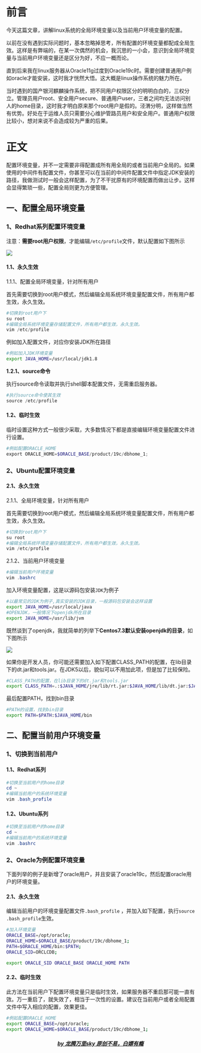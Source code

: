 # 前言

今天这篇文章，讲解linux系统的全局环境变量以及当前用户环境变量的配置。

以前在没有遇到实际问题时，基本忽略掉思考，所有配置的环境变量都配成全局生效。这样是有弊端的，在某一次偶然的机会，我沉思的一小会，意识到全局环境变量与当前用户环境变量还是区分为好，不应一概而论。

直到后来我在linux服务器从Oracle11g过度到Oracle19c时。需要创建普通用户例如oracle才能安装，这时我才恍然大悟。这大概是linux操作系统的魅力所在。

当时遇到的国产银河麒麟操作系统，把不同用户权限区分的明明白白的，三权分立。管理员用户root、安全用户secure、普通用户user，三者之间均无法访问别人的home目录，这时我才明白原来那个root用户是假的。泾渭分明，这样做当然有优势。好处在于运维人员只需要分心维护管路员用户和安全用户。普通用户权限比较小，想对来说不会造成较为严重的后果。



# 正文

配置环境变量，并不一定需要非得配置成所有用全局的或者当前用户全局的。如果使用的中间件有配置文件，你甚至可以在当前的中间件配置文件中指定JDK安装的路径，我做测试时一般会这样配置，为了不干扰原有的环境配置而做出让步。这样会显得繁琐一些，配置全局则更为方便管理。

## 一、配置全局环境变量

### 1、Redhat系列配置环境变量

注意：**需要root用户权限**，才能编辑`/etc/profile`文件，默认配置如下图所示

![](https://gitee.com/dywangk/img/raw/master/images/c7_etc_profile_proc.jpg)

#### 1.1、永久生效

1.1.1、配置全局环境变量，针对所有用户

首先需要切换到root用户模式，然后编辑全局系统环境变量配置文件，所有用户都生效，永久生效。

```powershell
#切换到root用户下
su root
#编辑全局系统环境变量存储配置文件，所有用户都生效，永久生效。
vim /etc/profile
```
例如加入配置文件，对应你安装JDK所在路径
```bash
#例如加入JDK环境变量
export JAVA_HOME=/usr/local/jdk1.8
```

**1.2.1、source命令**

执行source命令读取并执行shell脚本配置文件，无需重启服务器。

```powershell
#执行source命令使其生效
source /etc/profile
```


#### 1.2、临时生效

临时设置这种方式一般很少采取，大多数情况下都是直接编辑环境变量配置文件进行设置。

```powershell
#例如配置ORACLE_HOME
export ORACLE_HOME=$ORACLE_BASE/product/19c/dbhome_1;
```



### 2、Ubuntu配置环境变量

#### 2.1、永久生效

2.1.1、全局环境变量，针对所有用户

首先需要切换到root用户模式，然后编辑全局系统环境变量配置文件，所有用户都生效，永久生效。

```powershell
#切换到root用户下
su root
#编辑全局系统环境变量存储配置文件，所有用户都生效，永久生效。
vim /etc/profile
```

2.1.2、当前用户环境变量

```powershell
#编辑当前用户环境变量
vim .bashrc
```

加入环境变量配置，这是以源码包安装`JDK`为例子

```bash
#以最常见的JDK为例子,真实安装的JDK目录，一般源码包安装会这样设置
export JAVA_HOME=/usr/local/java
#OPENJDK，一般情况下openjdk所在目录
export JAVA_HOME=/usr/lib/jvm
```

既然谈到了openjdk，我就简单的列举下**Centos7.3默认安装openjdk的目录**，如下图所示

![](https://gitee.com/dywangk/img/raw/master/images/Centos7_OPENJDK.png)

如果你是开发人员，你可能还需要加入如下配置CLASS_PATH的配置，在lib目录下的dt.jar和tools.jar。在JDK5以后，貌似可以不用加此项，但是加了比较保险。

```bash
#CLASS_PATH的配置，在lib目录下的dt.jar和tools.jar
export CLASS_PATH=.:$JAVA_HOME/jre/lib/rt.jar:$JAVA_HOME/lib/dt.jar:$JAVA_HOME/lib/tools.jar
```

最后配置PATH，找到bin目录
```bash
#PATH的设置，找到bin目录
export PATH=$PATH:$JAVA_HOME/bin
```

## 二、配置当前用户环境变量

### 1、切换到当前用户

#### 1.1、Redhat系列

```powershell
#切换至当前用户的home目录
cd ~
#编辑当前用户的系统环境变量
vim .bash_profile 
```

#### 1.2、Ubuntu系列

```powershell
#切换至当前用户的home目录
cd ~
#编辑当前用户的系统环境变量
vim .bashrc
```


### 2、Oracle为例配置环境变量

下面列举的例子是新增了oracle用户，并且安装了oracle19c，然后配置oracle用户的环境变量。

#### 2.1、永久生效

编辑当前用户的环境变量配置文件`.bash_profile` ，并加入如下配置，执行`source .bash_profile`生效。

```bash
#加入环境变量
ORACLE_BASE=/opt/oracle;
ORACLE_HOME=$ORACLE_BASE/product/19c/dbhome_1;
PATH=$ORACLE_HOME/bin:$PATH;
ORACLE_SID=ORCLCDB;

export ORACLE_SID ORACLE_BASE ORACLE_HOME PATH
```



#### 2.2、临时生效

此方法在当前用户下配置环境变量只是临时生效，如果服务器不重启那可能一直有效。万一重启了，就失效了，相当于一次性的设置。建议在当前用户或者全局配置文件中写入相应的配置，效果更佳。

```bash
#例如配置ORACLE_HOME
export ORACLE_BASE=/opt/oracle;
export ORACLE_HOME=$ORACLE_BASE/product/19c/dbhome_1;
```

<H5 align=center><a href="https://blog.csdn.net/Tolove_dream">by 龙腾万里sky 原创不易，白嫖有瘾</a></H5>